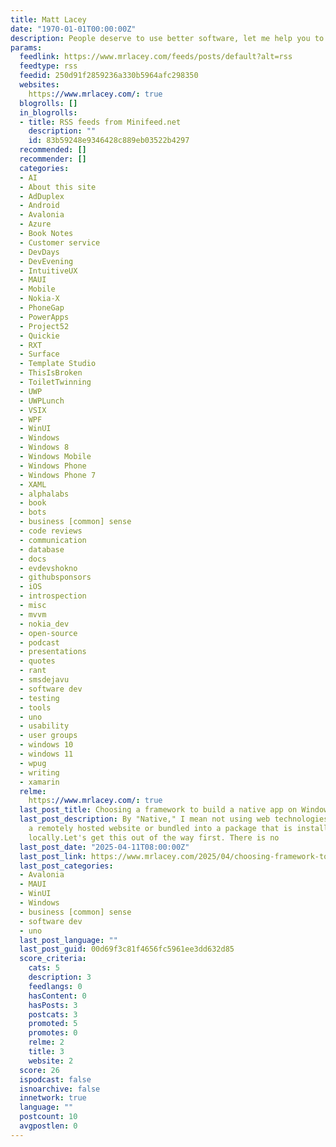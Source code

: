 ```yaml
---
title: Matt Lacey
date: "1970-01-01T00:00:00Z"
description: People deserve to use better software, let me help you to make it
params:
  feedlink: https://www.mrlacey.com/feeds/posts/default?alt=rss
  feedtype: rss
  feedid: 250d91f2859236a330b5964afc298350
  websites:
    https://www.mrlacey.com/: true
  blogrolls: []
  in_blogrolls:
  - title: RSS feeds from Minifeed.net
    description: ""
    id: 83b59248e9346428c889eb03522b4297
  recommended: []
  recommender: []
  categories:
  - AI
  - About this site
  - AdDuplex
  - Android
  - Avalonia
  - Azure
  - Book Notes
  - Customer service
  - DevDays
  - DevEvening
  - IntuitiveUX
  - MAUI
  - Mobile
  - Nokia-X
  - PhoneGap
  - PowerApps
  - Project52
  - Quickie
  - RXT
  - Surface
  - Template Studio
  - ThisIsBroken
  - ToiletTwinning
  - UWP
  - UWPLunch
  - VSIX
  - WPF
  - WinUI
  - Windows
  - Windows 8
  - Windows Mobile
  - Windows Phone
  - Windows Phone 7
  - XAML
  - alphalabs
  - book
  - bots
  - business [common] sense
  - code reviews
  - communication
  - database
  - docs
  - evdevshokno
  - githubsponsors
  - iOS
  - introspection
  - misc
  - mvvm
  - nokia_dev
  - open-source
  - podcast
  - presentations
  - quotes
  - rant
  - smsdejavu
  - software dev
  - testing
  - tools
  - uno
  - usability
  - user groups
  - windows 10
  - windows 11
  - wpug
  - writing
  - xamarin
  relme:
    https://www.mrlacey.com/: true
  last_post_title: Choosing a framework to build a native app on Windows with .NET
  last_post_description: By "Native," I mean not using web technologies, either as
    a remotely hosted website or bundled into a package that is installed and runs
    locally.Let's get this out of the way first. There is no
  last_post_date: "2025-04-11T08:00:00Z"
  last_post_link: https://www.mrlacey.com/2025/04/choosing-framework-to-build-native-app.html
  last_post_categories:
  - Avalonia
  - MAUI
  - WinUI
  - Windows
  - business [common] sense
  - software dev
  - uno
  last_post_language: ""
  last_post_guid: 00d69f3c81f4656fc5961ee3dd632d85
  score_criteria:
    cats: 5
    description: 3
    feedlangs: 0
    hasContent: 0
    hasPosts: 3
    postcats: 3
    promoted: 5
    promotes: 0
    relme: 2
    title: 3
    website: 2
  score: 26
  ispodcast: false
  isnoarchive: false
  innetwork: true
  language: ""
  postcount: 10
  avgpostlen: 0
---
```

